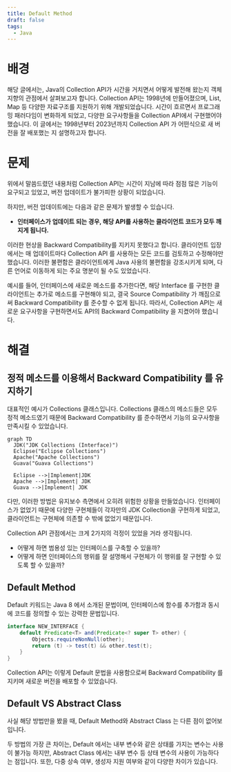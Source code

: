 ```yaml
---
title: Default Method
draft: false
tags:
  - Java
---
```

# 배경
해당 글에서는, Java의 Collection API가 시간을 거치면서 어떻게 발전해 왔는지 객체지향의 관점에서 살펴보고자 합니다. Collection API는 1998년에 만들어졌으며, List, Map 등 다양한 자료구조를 지원하기 위해 개발되었습니다. 시간이 흐르면서 프로그래밍 패러다임이 변화하게 되었고, 다양한 요구사항들을 Collection API에서 구현했어야 했습니다. 이 글에서는 1998년부터 2023년까지 Collection API 가 어떤식으로 새 버전을 잘 배포했는 지 설명하고자 합니다.

# 문제
위에서 말씀드렸던 내용처럼 Collection API는 시간이 지남에 따라 점점 많은 기능이 요구되고 있었고, 버전 업데이트가 불가피한 상황이 되었습니다.

하지만, 버전 업데이트에는 다음과 같은 문제가 발생할 수 있습니다.
- **인터페이스가 업데이트 되는 경우, 해당 API를 사용하는 클라이언트 코드가 모두 깨지게 됩니다.**

이러한 현상을 Backward Compatibility를 지키지 못했다고 합니다. 클라이언트 입장에서는 매 업데이트마다 Collection API 를 사용하는 모든 코드를 검토하고 수정해야만 했습니다. 이러한 불편함은 클라이언트에게 Java 사용의 불편함을 강조시키게 되며, 다른 언어로 이동하게 되는 주요 명분이 될 수도 있었습니다.

예시를 들어, 인터페이스에 새로운 메소드를 추가한다면, 해당 Interface 를 구현한 클라이언트는 추가로 메소드를 구현해야 되고, 결국 Source Compatibility 가 깨짐으로써 Backward Compatibility 를 준수할 수 없게 됩니다. 따라서, Collection API는 새로운 요구사항을 구현하면서도 API의 Backward Compatibility 을 지켰어야 했습니다.

# 해결

## 정적 메소드를 이용해서 Backward Compatibility 를 유지하기
대표적인 예시가 Collections 클래스입니다. Collections 클래스의 메소드들은 모두 정적 메소드였기 때문에 Backward Compatibility 를 준수하면서 기능의 요구사항을 만족시킬 수 있었습니다.
``` mermaid
graph TD
  JDK("JDK Collections (Interface)")
  Eclipse("Eclipse Collections")
  Apache("Apache Collections")
  Guava("Guava Collections")
  
  Eclipse -->|Implement|JDK
  Apache -->|Implement| JDK
  Guava -->|Implement| JDK

```


다만, 이러한 방법은 유지보수 측면에서 오히려 위험한 상황을 만들었습니다. 인터페이스가 없었기 때문에 다양한 구현체들이 각자만의 JDK Collection을 구현하게 되었고, 클라이언트는 구현체에 의존할 수 밖에 없었기 때문입니다.

Collection API 관점에서는 크게 2가지의 걱정이 있었을 거라 생각됩니다.

- 어떻게 하면 범용성 있는 인터페이스를 구축할 수 있을까?
- 어떻게 하면 인터페이스의 행위를 잘 설명해서 구현체가 이 행위를 잘 구현할 수 있도록 할 수 있을까?

## Default Method
Default 키워드는 Java 8 에서 소개된 문법이며, 인터페이스에 함수를 추가함과 동시에 코드를 정의할 수 있는 강력한 문법입니다.

``` java
interface NEW_INTERFACE {
	default Predicate<T> and(Predicate<? super T> other) {
		Objects.requireNonNull(other);
		return (t) -> test(t) && other.test(t);
	}
}
```

Collection API는 이렇게 Default 문법을 사용함으로써 Backward Compatibility 를 지키며 새로운 버전을 배포할 수 있었습니다.

## Default VS Abstract Class
사실 해당 방법만을 봤을 때, Default Method와 Abstract Class 는 다른 점이 없어보입니다.

두 방법의 가장 큰 차이는, Default 에서는 내부 변수와 같은 상태를 가지는 변수는 사용이 불가능 하지만, Abstract Class 에서는 내부 변수 등 상태 변수의 사용이 가능하다는 점입니다.
또한, 다중 상속 여부, 생성자 지원 여부와 같이 다양한 차이가 있습니다.
